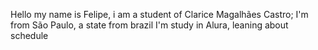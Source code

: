 Hello my name is Felipe, i am a student of Clarice Magalhães Castro;
I'm from São Paulo, a state from brazil
I'm study in Alura, leaning about schedule
